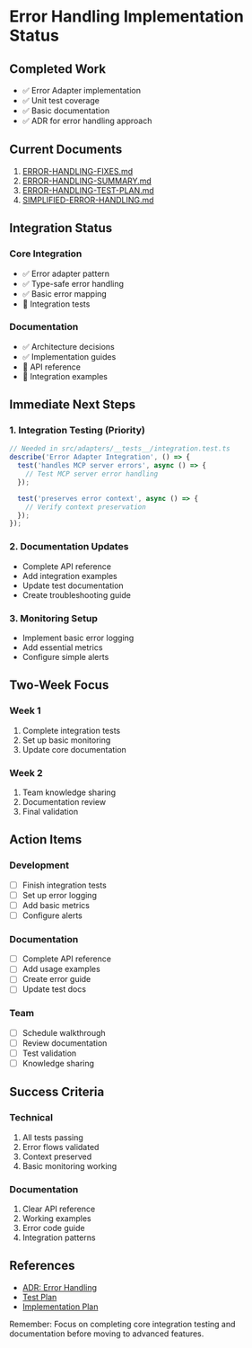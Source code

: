 # Error Handling Implementation Status

## Completed Work
- ✅ Error Adapter implementation
- ✅ Unit test coverage
- ✅ Basic documentation
- ✅ ADR for error handling approach

## Current Documents
1. [ERROR-HANDLING-FIXES.md](ERROR-HANDLING-FIXES.md)
2. [ERROR-HANDLING-SUMMARY.md](ERROR-HANDLING-SUMMARY.md)
3. [ERROR-HANDLING-TEST-PLAN.md](ERROR-HANDLING-TEST-PLAN.md)
4. [SIMPLIFIED-ERROR-HANDLING.md](SIMPLIFIED-ERROR-HANDLING.md)

## Integration Status

### Core Integration
- ✅ Error adapter pattern
- ✅ Type-safe error handling
- ✅ Basic error mapping
- 🔄 Integration tests

### Documentation
- ✅ Architecture decisions
- ✅ Implementation guides
- 🔄 API reference
- 🔄 Integration examples

## Immediate Next Steps

### 1. Integration Testing (Priority)
```typescript
// Needed in src/adapters/__tests__/integration.test.ts
describe('Error Adapter Integration', () => {
  test('handles MCP server errors', async () => {
    // Test MCP server error handling
  });

  test('preserves error context', async () => {
    // Verify context preservation
  });
});
```

### 2. Documentation Updates
- Complete API reference
- Add integration examples
- Update test documentation
- Create troubleshooting guide

### 3. Monitoring Setup
- Implement basic error logging
- Add essential metrics
- Configure simple alerts

## Two-Week Focus

### Week 1
1. Complete integration tests
2. Set up basic monitoring
3. Update core documentation

### Week 2
1. Team knowledge sharing
2. Documentation review
3. Final validation

## Action Items

### Development
- [ ] Finish integration tests
- [ ] Set up error logging
- [ ] Add basic metrics
- [ ] Configure alerts

### Documentation
- [ ] Complete API reference
- [ ] Add usage examples
- [ ] Create error guide
- [ ] Update test docs

### Team
- [ ] Schedule walkthrough
- [ ] Review documentation
- [ ] Test validation
- [ ] Knowledge sharing

## Success Criteria

### Technical
1. All tests passing
2. Error flows validated
3. Context preserved
4. Basic monitoring working

### Documentation
1. Clear API reference
2. Working examples
3. Error code guide
4. Integration patterns

## References
- [ADR: Error Handling](docs/TDR-002-ERROR-RECOVERY.md)
- [Test Plan](docs/ERROR-HANDLING-TEST-PLAN.md)
- [Implementation Plan](docs/IMPLEMENTATION-PLAN.md)

Remember: Focus on completing core integration testing and documentation before moving to advanced features.

